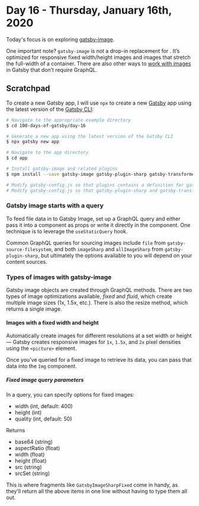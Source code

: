 # Day 16 - Thursday, January 16th, 2020

Today's focus is on exploring [gatsby-image](https://www.gatsbyjs.org/docs/gatsby-image/).

One important note? `gatsby-image` is not a drop-in replacement for <img />. It’s optimized for responsive fixed width/height images and images that stretch the full-width of a container. There are also other ways to [work with images](https://www.gatsbyjs.org/docs/images-and-files/) in Gatsby that don’t require GraphQL.

## Scratchpad

To create a new Gatsby app, I will use `npx` to create a new [Gatsby](https://www.gatsbyjs.com) app using the latest version of the [Gatsby CLI](https://www.gatsbyjs.com):

```sh
# Navigate to the appropriate example directory
$ cd 100-days-of-gatsby/day-16

# Generate a new app using the latest version of the Gatsby CLI
$ npx gatsby new app

# Navigate to the app directory
$ cd app

# Install gatsby-image and related plugins
$ npm install --save gatsby-image gatsby-plugin-sharp gatsby-transformer-sharp

# Modify gatsby-config.js so that plugins contains a definition for gatsby-source-filesystem with options specifying images
# Modify gatsby-config.js so that gatsby-plugin-sharp and gatsby-transformer-sharp are defined in plugins
```

### Gatsby image starts with a query

To feed file data in to Gatsby Image, set up a GraphQL query and either pass it into a component as props or write it directly in the component. One technique is to leverage the `useStaticQuery` hook.

Common GraphQL queries for sourcing images include `file` from `gatsby-source-filesystem`, and both `imageSharp` and `allImageSharp` from `gatsby-plugin-sharp`, but ultimately the options available to you will depend on your content sources.

### Types of images with gatsby-image

Gatsby image objects are created through GraphQL methods. There are two types of image optimizations available, *fixed* and *fluid*, which create multiple image sizes (1x, 1.5x, etc.). There is also the resize method, which returns a single image.

#### Images with a fixed width and height

Automatically create images for different resolutions at a set width or height — Gatsby creates responsive images for `1x`, `1.5x`, and `2x` pixel densities using the `<picture>` element.

Once you’ve queried for a fixed image to retrieve its data, you can pass that data into the `Img` component.

##### Fixed image query parameters

In a query, you can specify options for fixed images:

+ width (int, default: 400)
+ height (int)
+ quality (int, default: 50)

Returns

+ base64 (string)
+ aspectRatio (float)
+ width (float)
+ height (float)
+ src (string)
+ srcSet (string)

This is where fragments like `GatsbyImageSharpFixed` come in handy, as they’ll return all the above items in one line without having to type them all out.
